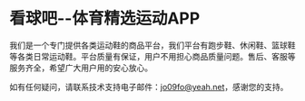 # 看球吧--体育精选运动APP

我们是一个专门提供各类运动鞋的商品平台，我们平台有跑步鞋、休闲鞋、篮球鞋等各类日常运动鞋。平台质量有保证，用户不用担心商品质量问题。售后、客服等服务齐全，希望广大用户用的安心放心。

如有任何疑问，请联系技术支持电子邮件：jo09fo@yeah.net，感谢您的支持。
